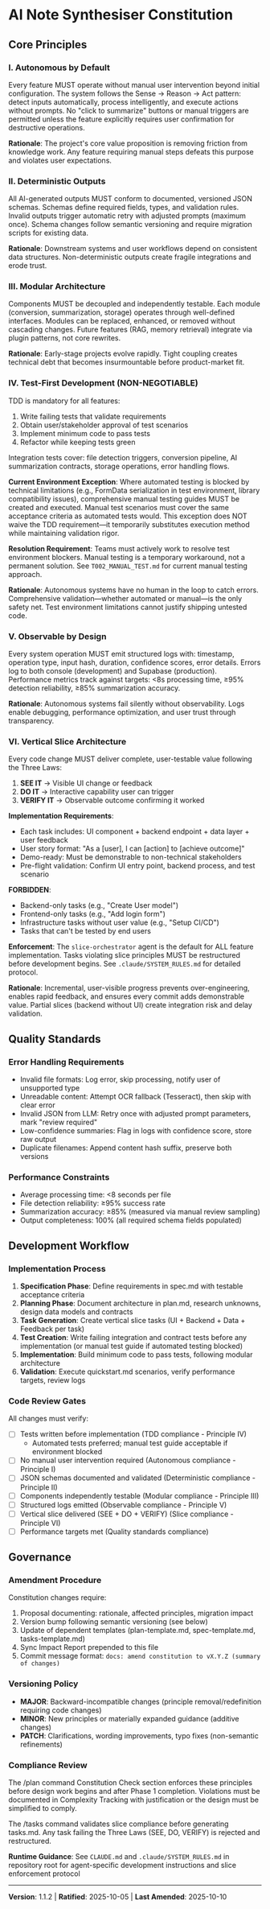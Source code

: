 <!--
SYNC IMPACT REPORT
===================
Version Change: 1.1.1 → 1.1.2
Rationale: PATCH version bump - Updated template version references from v1.1.0 and
v1.0.0 to v1.1.1 to maintain consistency after previous amendment. No content changes
to principles or governance. This is a non-semantic consistency fix.

Modified Principles:
  - None (version reference updates only)

Added Sections:
  - None

Removed Sections:
  - None

Templates Requiring Updates:
  ✅ .specify/templates/plan-template.md - Updated version references (v1.1.0 → v1.1.1, v1.0.0 → v1.1.1)
  ✅ .specify/templates/tasks-template.md - No changes needed
  ✅ .specify/templates/spec-template.md - No changes needed
  ✅ CLAUDE.md - No changes needed (documents principles, not version)

Follow-up TODOs:
  - None (consistency maintenance only)
-->

# AI Note Synthesiser Constitution

## Core Principles

### I. Autonomous by Default
Every feature MUST operate without manual user intervention beyond initial
configuration. The system follows the Sense → Reason → Act pattern: detect inputs
automatically, process intelligently, and execute actions without prompts. No
"click to summarize" buttons or manual triggers are permitted unless the feature
explicitly requires user confirmation for destructive operations.

**Rationale**: The project's core value proposition is removing friction from
knowledge work. Any feature requiring manual steps defeats this purpose and
violates user expectations.

### II. Deterministic Outputs
All AI-generated outputs MUST conform to documented, versioned JSON schemas.
Schemas define required fields, types, and validation rules. Invalid outputs
trigger automatic retry with adjusted prompts (maximum once). Schema changes
follow semantic versioning and require migration scripts for existing data.

**Rationale**: Downstream systems and user workflows depend on consistent data
structures. Non-deterministic outputs create fragile integrations and erode trust.

### III. Modular Architecture
Components MUST be decoupled and independently testable. Each module (conversion,
summarization, storage) operates through well-defined interfaces. Modules can be
replaced, enhanced, or removed without cascading changes. Future features (RAG,
memory retrieval) integrate via plugin patterns, not core rewrites.

**Rationale**: Early-stage projects evolve rapidly. Tight coupling creates
technical debt that becomes insurmountable before product-market fit.

### IV. Test-First Development (NON-NEGOTIABLE)
TDD is mandatory for all features:
1. Write failing tests that validate requirements
2. Obtain user/stakeholder approval of test scenarios
3. Implement minimum code to pass tests
4. Refactor while keeping tests green

Integration tests cover: file detection triggers, conversion pipeline, AI
summarization contracts, storage operations, error handling flows.

**Current Environment Exception**: Where automated testing is blocked by technical
limitations (e.g., FormData serialization in test environment, library
compatibility issues), comprehensive manual testing guides MUST be created and
executed. Manual test scenarios must cover the same acceptance criteria as
automated tests would. This exception does NOT waive the TDD requirement—it
temporarily substitutes execution method while maintaining validation rigor.

**Resolution Requirement**: Teams must actively work to resolve test environment
blockers. Manual testing is a temporary workaround, not a permanent solution.
See `T002_MANUAL_TEST.md` for current manual testing approach.

**Rationale**: Autonomous systems have no human in the loop to catch errors.
Comprehensive validation—whether automated or manual—is the only safety net.
Test environment limitations cannot justify shipping untested code.

### V. Observable by Design
Every system operation MUST emit structured logs with: timestamp, operation type,
input hash, duration, confidence scores, error details. Errors log to both console
(development) and Supabase (production). Performance metrics track against targets:
<8s processing time, ≥95% detection reliability, ≥85% summarization accuracy.

**Rationale**: Autonomous systems fail silently without observability. Logs enable
debugging, performance optimization, and user trust through transparency.

### VI. Vertical Slice Architecture
Every code change MUST deliver complete, user-testable value following the Three Laws:

1. **SEE IT** → Visible UI change or feedback
2. **DO IT** → Interactive capability user can trigger
3. **VERIFY IT** → Observable outcome confirming it worked

**Implementation Requirements**:
- Each task includes: UI component + backend endpoint + data layer + user feedback
- User story format: "As a [user], I can [action] to [achieve outcome]"
- Demo-ready: Must be demonstrable to non-technical stakeholders
- Pre-flight validation: Confirm UI entry point, backend process, and test scenario

**FORBIDDEN**:
- Backend-only tasks (e.g., "Create User model")
- Frontend-only tasks (e.g., "Add login form")
- Infrastructure tasks without user value (e.g., "Setup CI/CD")
- Tasks that can't be tested by end users

**Enforcement**: The `slice-orchestrator` agent is the default for ALL feature
implementation. Tasks violating slice principles MUST be restructured before
development begins. See `.claude/SYSTEM_RULES.md` for detailed protocol.

**Rationale**: Incremental, user-visible progress prevents over-engineering,
enables rapid feedback, and ensures every commit adds demonstrable value. Partial
slices (backend without UI) create integration risk and delay validation.

## Quality Standards

### Error Handling Requirements
- Invalid file formats: Log error, skip processing, notify user of unsupported type
- Unreadable content: Attempt OCR fallback (Tesseract), then skip with clear error
- Invalid JSON from LLM: Retry once with adjusted prompt parameters, mark "review required"
- Low-confidence summaries: Flag in logs with confidence score, store raw output
- Duplicate filenames: Append content hash suffix, preserve both versions

### Performance Constraints
- Average processing time: <8 seconds per file
- File detection reliability: ≥95% success rate
- Summarization accuracy: ≥85% (measured via manual review sampling)
- Output completeness: 100% (all required schema fields populated)

## Development Workflow

### Implementation Process
1. **Specification Phase**: Define requirements in spec.md with testable acceptance criteria
2. **Planning Phase**: Document architecture in plan.md, research unknowns, design data models and contracts
3. **Task Generation**: Create vertical slice tasks (UI + Backend + Data + Feedback per task)
4. **Test Creation**: Write failing integration and contract tests before any implementation (or manual test guide if automated testing blocked)
5. **Implementation**: Build minimum code to pass tests, following modular architecture
6. **Validation**: Execute quickstart.md scenarios, verify performance targets, review logs

### Code Review Gates
All changes must verify:
- [ ] Tests written before implementation (TDD compliance - Principle IV)
  - Automated tests preferred; manual test guide acceptable if environment blocked
- [ ] No manual user intervention required (Autonomous compliance - Principle I)
- [ ] JSON schemas documented and validated (Deterministic compliance - Principle II)
- [ ] Components independently testable (Modular compliance - Principle III)
- [ ] Structured logs emitted (Observable compliance - Principle V)
- [ ] Vertical slice delivered (SEE + DO + VERIFY) (Slice compliance - Principle VI)
- [ ] Performance targets met (Quality standards compliance)

## Governance

### Amendment Procedure
Constitution changes require:
1. Proposal documenting: rationale, affected principles, migration impact
2. Version bump following semantic versioning (see below)
3. Update of dependent templates (plan-template.md, spec-template.md, tasks-template.md)
4. Sync Impact Report prepended to this file
5. Commit message format: `docs: amend constitution to vX.Y.Z (summary of changes)`

### Versioning Policy
- **MAJOR**: Backward-incompatible changes (principle removal/redefinition requiring code changes)
- **MINOR**: New principles or materially expanded guidance (additive changes)
- **PATCH**: Clarifications, wording improvements, typo fixes (non-semantic refinements)

### Compliance Review
The /plan command Constitution Check section enforces these principles before design
work begins and after Phase 1 completion. Violations must be documented in Complexity
Tracking with justification or the design must be simplified to comply.

The /tasks command validates slice compliance before generating tasks.md. Any
task failing the Three Laws (SEE, DO, VERIFY) is rejected and restructured.

**Runtime Guidance**: See `CLAUDE.md` and `.claude/SYSTEM_RULES.md` in repository
root for agent-specific development instructions and slice enforcement protocol

---
**Version**: 1.1.2 | **Ratified**: 2025-10-05 | **Last Amended**: 2025-10-10

